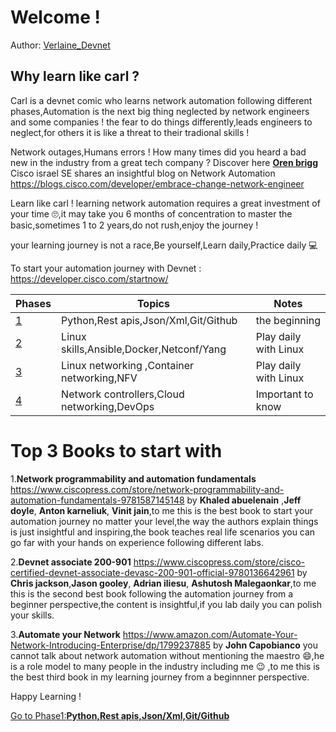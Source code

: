 # Welcome !

Author: [Verlaine_Devnet ](https://twitter.com/Verlaine_Devnet)

## Why learn like carl ? 
Carl is a devnet comic who learns network automation following different phases,Automation is the next big thing neglected by network engineers and some companies ! 
the fear to do things differently,leads engineers to neglect,for others it is like a threat to their tradional skills ! 

Network outages,Humans errors ! How many times did you heard a bad new in the industry from a great tech company ? Discover here [**Oren brigg**]( https://www.linkedin.com/in/orenbrigg/) Cisco israel SE shares an insightful blog on Network Automation https://blogs.cisco.com/developer/embrace-change-network-engineer 

Learn like carl ! learning network automation requires a great investment of your time 🙄,it may take you 6 months of concentration to master the basic,sometimes 1 to 2 years,do not rush,enjoy the journey ! 

your learning journey is not a race,Be yourself,Learn daily,Practice daily 💻


To start your automation journey with Devnet : https://developer.cisco.com/startnow/


| Phases | Topics                       | Notes |
|-------|---------------------------------|-------------------|
| [1](https://github.com/verlaine-muhungu/Learn-Like-Carl/tree/main/Phase%201/README.md)  | Python,Rest apis,Json/Xml,Git/Github | the beginning 
| [2](https://github.com/verlaine-muhungu/Learn-Like-Carl/tree/main/Phase2/README.md)  | Linux skills,Ansible,Docker,Netconf/Yang| Play daily with Linux 
| [3](https://github.com/verlaine-muhungu/Learn-Like-Carl/tree/main/Phase3/README.md)  | Linux networking ,Container networking,NFV | Play daily with Linux |
| [4](https://github.com/verlaine-muhungu/Learn-Like-Carl/tree/main/Phase4/README.md)  | Network controllers,Cloud networking,DevOps | Important to know  |

# Top 3 Books to start with 

1.**Network programmability and automation fundamentals** https://www.ciscopress.com/store/network-programmability-and-automation-fundamentals-9781587145148
by **Khaled abuelenain** ,**Jeff doyle**, **Anton karneliuk**, **Vinit jain**,to me this is the best book to start your automation journey no matter your level,the way the authors explain things is just insightful and inspiring,the book teaches real life scenarios you can go far with your hands on experience following different labs.

2.**Devnet associate 200-901** https://www.ciscopress.com/store/cisco-certified-devnet-associate-devasc-200-901-official-9780136642961 by **Chris jackson**,**Jason gooley**, **Adrian iliesu**, **Ashutosh Malegaonkar**,to me this is the second best book following the automation journey from a beginner perspective,the content is insightful,if you lab daily you can polish your skills.

3.**Automate your Network** https://www.amazon.com/Automate-Your-Network-Introducing-Enterprise/dp/1799237885 by **John Capobianco** you cannot talk about network automation without mentioning the maestro 😄,he is a role model to many people in the industry including me  😉 ,to me this is the best third book in my learning journey from a beginnner perspective.



Happy Learning ! 

[Go to Phase1:**Python,Rest apis,Json/Xml,Git/Github**](https://github.com/verlaine-muhungu/Learn-Like-Carl/blob/main/Phase%201/README.md)
